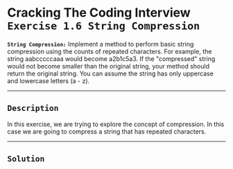 # Cracking The Coding Interview `Exercise 1.6 String Compression`
**`String Compression:`** Implement a method to perform basic string compression using the counts
of repeated characters. For example, the string aabcccccaaa would become a2b1c5a3. If the
"compressed" string would not become smaller than the original string, your method should return
the original string. You can assume the string has only uppercase and lowercase letters (a - z).

---

## `Description`
In this exercise, we are trying to explore the concept of compression.
In this case we are going to compress a string that has repeated characters. 

---

## `Solution`
